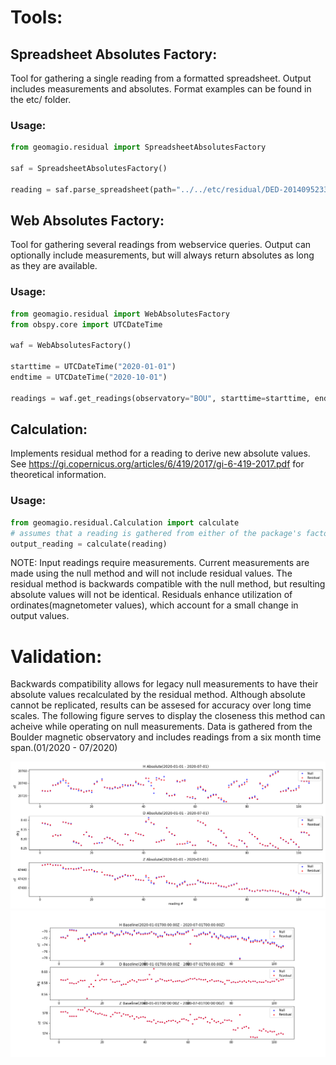 # Tools:


## Spreadsheet Absolutes Factory:
Tool for gathering a single reading from a formatted spreadsheet. Output includes measurements and absolutes. Format examples can be found in the etc/ folder.

### Usage:
```python
from geomagio.residual import SpreadsheetAbsolutesFactory

saf = SpreadsheetAbsolutesFactory()

reading = saf.parse_spreadsheet(path="../../etc/residual/DED-20140952332.xlsm")
```

## Web Absolutes Factory:
Tool for gathering several readings from webservice queries. Output can optionally include measurements, but will always return absolutes as long as they are available.

### Usage:
```python
from geomagio.residual import WebAbsolutesFactory
from obspy.core import UTCDateTime

waf = WebAbsolutesFactory()

starttime = UTCDateTime("2020-01-01")
endtime = UTCDateTime("2020-10-01")

readings = waf.get_readings(observatory="BOU", starttime=starttime, endtime=endtime, include_measurements=True)
```

## Calculation:
Implements residual method for a reading to derive new absolute values. See https://gi.copernicus.org/articles/6/419/2017/gi-6-419-2017.pdf for theoretical information.

### Usage:
```python
from geomagio.residual.Calculation import calculate
# assumes that a reading is gathered from either of the package's factories
output_reading = calculate(reading)
```

NOTE: Input readings require measurements. Current measurements are made using the null method and will not include residual values. The residual method is backwards compatible with the null method, but resulting absolute values will not be identical. Residuals enhance utilization of ordinates(magnetometer values), which account for a small change in output values.

# Validation:
Backwards compatibility allows for legacy null measurements to have their absolute values recalculated by the residual method. Although absolute cannot be replicated, results can be assesed for accuracy over long time scales. The following figure serves to display the closeness this method can acheive while operating on null measurements. Data is gathered from the Boulder magnetic observatory and includes readings from a six month time span.(01/2020 - 07/2020)

![Absolute Validation Plot](../images/absolute_validation.png)
![Baseline Validation Plot](../images/baseline_validation.png)

